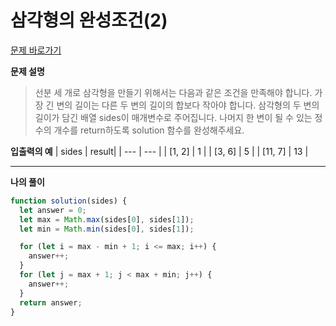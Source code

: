 # 삼각형의 완성조건(2)

[문제 바로가기](https://school.programmers.co.kr/learn/courses/30/lessons/120868)

**문제 설명**

> 선분 세 개로 삼각형을 만들기 위해서는 다음과 같은 조건을 만족해야 합니다.
> 가장 긴 변의 길이는 다른 두 변의 길이의 합보다 작아야 합니다.
> 삼각형의 두 변의 길이가 담긴 배열 sides이 매개변수로 주어집니다. 나머지 한 변이 될 수 있는 정수의 개수를 return하도록 solution 함수를 완성해주세요.

**입출력의 예**
| sides | result|
| --- | --- |
| [1, 2] | 1 |
| [3, 6] | 5 |
| [11, 7] | 13 |

---

**나의 풀이**

```javascript
function solution(sides) {
  let answer = 0;
  let max = Math.max(sides[0], sides[1]);
  let min = Math.min(sides[0], sides[1]);

  for (let i = max - min + 1; i <= max; i++) {
    answer++;
  }
  for (let j = max + 1; j < max + min; j++) {
    answer++;
  }
  return answer;
}
```
